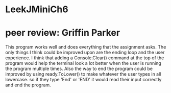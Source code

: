 # LeekJMiniCh6
# peer review: Griffin Parker

This program works well and does everything that the assignment asks. The only things I think could be improved upon are the ending loop and the user experience. I think that adding a Console.Clear() command at the top of the program would help the terminal look a lot better when the user is running the program multiple times. Also the way to end the program could be improved by using ready.ToLower() to make whatever the user types in all lowercase. so if they type 'End' or 'END' it would read their input correctly and end the program.  
